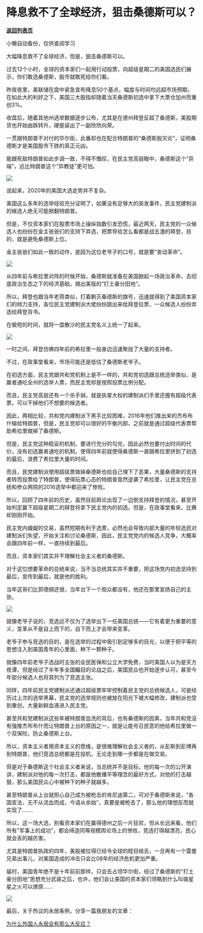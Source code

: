 # 降息救不了全球经济，狙击桑德斯可以？

[**返回列表页**](/gzh/政事堂2019)

小懒自动备份，仅供查阅学习

大幅降息救不了全球经济，但是，狙击桑德斯可以。  

  

过去12个小时，全球的资本家们一起用行动投票，向超级星期二的美国选民们展示，你们敢选桑德斯，股市就敢死给你们看。

  

昨夜夜里，美联储在盘中紧急宣布降息50个基点，幅度与时间均远超市场预期，在如此大的利好之下，美国三大股指却随着当天桑德斯初选中拿下大票仓加州而重创3%。

  

收盘后，随着其他州选举数据逐步公布，尤其是在德州拜登反超了桑德斯，美股期货也开始由跌转升，硬是装出了一副欣欣向荣。  

  

一贯跟特朗普不对付的华尔街，此番却也在配合特朗普的“桑德斯股灾论”，证明桑德斯才是美国股市下跌的真正元凶。

  

能跟死敌特朗普如此步调一致，不得不慨叹，在民主党高层眼中，桑德斯这个“异端”，远比特朗普这个“异教徒”更可怕。

  

![](https://mmbiz.qpic.cn/mmbiz_jpg/rxhS23yu8cM7fx0sasb1FhHGSElYsR13KQOMrIjcHaUEDhBCpNsBTcicDMoXOECB7Szicm9UUh36jibkjAuA8ibJdw/640?wx_fmt=jpeg)

  

说起来，2020年的美国大选走势并不复杂。  

  

美国这么多年的选举经验充分证明了，如果没有足够大的突发事件，民主党建制派的候选人绝无可能掀翻特朗普。

  

但是，不仅资本家们在股票市场上操纵指数引发恐慌，最近两天，民主党的一众候选人也纷纷在金主爸爸们的支持下弃选，把票导给怎么看都是战五渣的拜登，目的，就是避免桑德斯上位。

  

金主爸爸们如此一致的动作，是因为这位老爷子的口号，就是要“发动革命”。  

  

![](https://mmbiz.qpic.cn/mmbiz_jpg/rxhS23yu8cM7fx0sasb1FhHGSElYsR136FggZUcgS1b2mcg57v7myDZUo0pTibmbqaAUpubTgvLHun80kXLUeMA/640?wx_fmt=jpeg)

  

从四年前与希拉里对阵的时候开始，桑德斯就准备在美国掀起一场政治革命，去彻底政治生态之下的经济基础，搞出美版的“打土豪分田地”。

  

所以，拜登也跟当年老蒋类似，打着剿灭桑德斯的旗号，迅速就得到了美国资本家们的倾力支持，各位民主党建制派大佬纷纷跳出来给拜登拉票，一众候选人纷纷弃选给拜登背书。

  

在极短的时间，就将一盘散沙的民主党名义上统一了起来。

  

![](https://mmbiz.qpic.cn/mmbiz_jpg/rxhS23yu8cM7fx0sasb1FhHGSElYsR13Siaqd4YSfJRsWicynqqVk0iaH7RbPiamHmGMia7Sl1cl4rfqARBzoe8VfYA/640?wx_fmt=jpeg)

  

一时之间，拜登仿佛四年前的希拉里一般身边迅速聚拢了大量的支持者。  

  

不过，在政事堂看来，市场可能还是低估了桑德斯老爷子。

  

在初选方面，民主党跟共和党机制上是不一样的，共和党初选跟总统选举类似，是赢者通吃全州的选举人票，而民主党却是按照投票比例分配。

  

而且，民主党高层还有一个杀手锏，就是执掌大权的建制派们手里还握有超级代表票，可以干掉他们不想要的候选者。  

  

因此，两相比较，共和党内建制派下黑手比较困难，2016年他们推出来的杰布布什输给特朗普，但是，民主党却可以很好的平衡内部，之前就是通过超级代表票帮助希拉里做掉了桑德斯。

  

但是，民主党这种稳妥的机制，要进行充分的勾兑，因此必然也要付出时间的代价，没有初选赢者通吃的机制，使得四年前就使得桑德斯一直跟希拉里拼到了初选的最后，浪费了希拉里大量的时间。

  

而且，民党建制派使用超级票做掉桑德斯也给自己埋下了恶果，大量桑德斯的支持者转而投票给了特朗普，使得玩票心态的特朗普竟然逆袭了希拉里，让民主党在总统和参众两院的2016选举中都迎来了惨败。

  

所以，回顾了四年前的历史，虽然目前舆论出现了一边倒支持拜登的情况，甚至开始判定赢下超级星期二的拜登将拿下民主党内的初选。但是，在政事堂看来，比赛却刚刚开始。

  

民主党内龌龊的交易，虽然短期有利于选票，必然也会导致内部大量的年轻选民对建制派们失望，开始关注和讨论桑德斯，因此，民主党党内的候选人竞争，大概率会跟四年前一样，一直持续到最后。

  

而且，资本家们其实并不理解社会主义者的桑德斯。  

  

对于这位想要革命的总统来说，当不当总统其实并不重要，把这场党内初选坚持到最后，宣传到最后，就是他的胜利。

  

当年这哥们比郭德纲还很，当年台下一个观众都没有，他还在那里宣扬自己的主张。  

  

![](https://mmbiz.qpic.cn/mmbiz_png/rxhS23yu8cM7fx0sasb1FhHGSElYsR13uLfylKKtJnfiaKbc1NX1PolzjibICXtmibiaZm17btYicLiaKiawMp6wEREXw/640?wx_fmt=png)

  

就像老爷子说的，竞选远不仅为了选举出下一任美国总统——它有着更为重要的意义，变革从不是自上而下的，自下而上才会带来变革。

  

老爷子参与竞选的目的，是在选举的过程中吸引到足够多的目光，以便于把平等的思想注入到美国青年的心里面，种下一颗种子。

  

就像四年前老爷子选战时主张的全民医保和公立大学免费，当时美国人以为是天方夜谭，但是经过了半年多全国瞩目的论战之后，美国民众也开始逐步认可，甚至今年部分候选人也将其列为了竞选主张。

  

同样，四年前民主党建制派还通过超级票牢牢控制着民主党的总统候选人，可是经历过上次的选举黑幕，民主党的选举规则也被放在阳光下被大幅修改，建制派也受到重创，大量新鲜血液进入民主党。  

  

甚至共和党建制派这些年被特朗普血洗的背后，也有桑德斯的因素，当年共和党没有强推杰布布什而让特朗普上台的原因之一，就是让能号召民意的他给希拉里做一个双保险，防止桑德斯上台。

  

所以，资本主义者用资本主义的思维，是很难理解社会主义者的，从彭斯到彭博再到特朗普，他们竞选总统都是在投机，无论走到哪一步都是在做交易。  

  

但是对于桑德斯这个社会主义者来说，当总统并不是目标，他的每一次的公开演讲，建制派对他的每一次打击，都是他散播平等理念的最好方式，对他的打击越狠，那么美国民众心中被种下的种子就越多。

  

甚至特朗普从上台就担心自己成为被枪击的肯尼迪第二，可对于桑德斯来说，“各国变法，无不从流血而成，今请从余始”，真要是被枪击了，那么他的理想反而就实现了.......  

  

所以，这一场大选，别看资本家们在赢得德州之后一片狂欢，但从长远来看，他们所有“军事上的成功”，都会缔造同等规模舆论场上的惨败，竞选打得越漂亮，民心就会丢的越厉害。

  

尤其是特朗普执政的四年，美股被拉得已经令全球的瞠目结舌，一旦再有一个雷曼兄弟出事儿，对美国造成的冲击只会比08年的经济危机更加严重。

  

届时，美国青年绝不是十年前前那样，只会去占领华尔街，经过了桑德斯的“打土豪分田地”思想充分武装之后，也许，他们会让美国的资本家们领略到什么叫做星星之火可以燎原......

  

![](https://mmbiz.qpic.cn/mmbiz_jpg/rxhS23yu8cPp0iaKAfe0ZsWfgGcY72o9Nror8TicrtnlDsqzY7y4Kum4fM3X0FMEGlbvm9HvZUiaETSnLt4DHNLbQ/640?wx_fmt=jpeg)

  

最后，关于热议的永居条例，分享一篇我朋友的文章：

  

[为什么外国人永居会有那么大反应？](https://mp.weixin.qq.com/s?__biz=Mzg4NjE1MDMyOA==&mid=2247483865&idx=1&sn=c9b7d477696af3f185f1d31082222d82&scene=21#wechat_redirect)  

